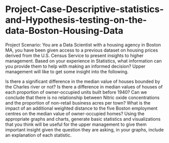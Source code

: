# Project-Case-Descriptive-statistics-and-Hypothesis-testing-on-the-data-Boston-Housing-Data
Project Scenario: You are a Data Scientist with a housing agency in Boston MA, you have been given access to a previous dataset on housing prices derived from the U.S. Census Service to present insights to higher management. Based on your experience in Statistics, what information can you provide them to help with making an informed decision? Upper management will like to get some insight into the following.

Is there a significant difference in the median value of houses bounded by the Charles river or not?
Is there a difference in median values of houses of each proportion of owner-occupied units built before 1940?
Can we conclude that there is no relationship between Nitric oxide concentrations and the proportion of non-retail business acres per town?
What is the impact of an additional weighted distance to the five Boston employment centres on the median value of owner-occupied homes?
Using the appropriate graphs and charts, generate basic statistics and visualizations that you think will be useful for the upper management to give them important insight given the question they are asking, in your graphs, include an explanation of each statistic. 
